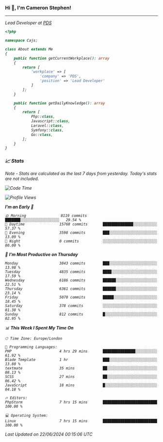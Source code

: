 ### Hi 👋, I'm Cameron Stephen!
<hr>
<p><em>Lead Developer at <a href="https://prindatasolutions.co.uk">PDS</a></p>


```php
<?php

namespace Cajs;

class About extends Me
{
    public function getCurrentWorkplace(): array
    {
        return [
            'workplace' => [
                'company' => 'PDS',
                'position' => 'Lead Developer'
            ]
        ];
    }

    public function getDailyKnowledge(): array
    {
        return [
            Php::class,
            Javascript::class,
            Laravel::class,
            Symfony::class,
            Go::class,
        ];
    }
}
```

### 📈 Stats
<p><em>Note - Stats are calculated as the last 7 days from yesterday. Today's stats are not included.</em></p>


<!--START_SECTION:waka-->
![Code Time](http://img.shields.io/badge/Code%20Time-3%2C848%20hrs%2044%20mins-blue)

![Profile Views](http://img.shields.io/badge/Profile%20Views-0-blue)

**I'm an Early 🐤** 

```text
🌞 Morning                8119 commits        ███████░░░░░░░░░░░░░░░░░░   29.54 % 
🌆 Daytime                15768 commits       ██████████████░░░░░░░░░░░   57.37 % 
🌃 Evening                3598 commits        ███░░░░░░░░░░░░░░░░░░░░░░   13.09 % 
🌙 Night                  0 commits           ░░░░░░░░░░░░░░░░░░░░░░░░░   00.00 % 
```
📅 **I'm Most Productive on Thursday** 

```text
Monday                   3843 commits        ███░░░░░░░░░░░░░░░░░░░░░░   13.98 % 
Tuesday                  4835 commits        ████░░░░░░░░░░░░░░░░░░░░░   17.59 % 
Wednesday                6186 commits        ██████░░░░░░░░░░░░░░░░░░░   22.51 % 
Thursday                 6361 commits        ██████░░░░░░░░░░░░░░░░░░░   23.14 % 
Friday                   5070 commits        █████░░░░░░░░░░░░░░░░░░░░   18.45 % 
Saturday                 378 commits         ░░░░░░░░░░░░░░░░░░░░░░░░░   01.38 % 
Sunday                   812 commits         █░░░░░░░░░░░░░░░░░░░░░░░░   02.95 % 
```


📊 **This Week I Spent My Time On** 

```text
🕑︎ Time Zone: Europe/London

💬 Programming Languages: 
PHP                      4 hrs 29 mins       ███████████████░░░░░░░░░░   61.92 % 
Blade Template           1 hr                ███░░░░░░░░░░░░░░░░░░░░░░   13.80 % 
textmate                 35 mins             ██░░░░░░░░░░░░░░░░░░░░░░░   08.13 % 
SCSS                     27 mins             ██░░░░░░░░░░░░░░░░░░░░░░░   06.42 % 
JavaScript               18 mins             █░░░░░░░░░░░░░░░░░░░░░░░░   04.18 % 

🔥 Editors: 
PhpStorm                 7 hrs 15 mins       █████████████████████████   100.00 % 

💻 Operating System: 
Linux                    7 hrs 15 mins       █████████████████████████   100.00 % 
```


 Last Updated on 22/06/2024 00:15:06 UTC
<!--END_SECTION:waka-->
